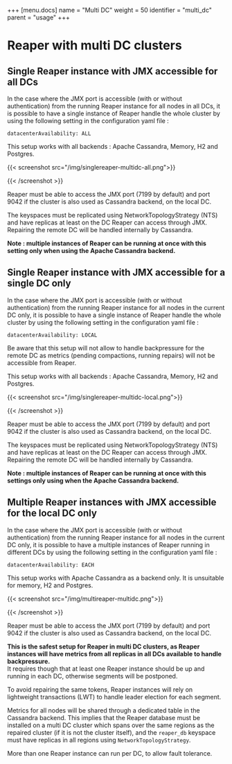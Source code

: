 +++
[menu.docs]
name = "Multi DC"
weight = 50
identifier = "multi_dc"
parent = "usage"
+++


# Reaper with multi DC clusters

## Single Reaper instance with JMX accessible for all DCs

In the case where the JMX port is accessible (with or without authentication) from the running Reaper instance for all nodes in all DCs, it is possible to have a single instance of Reaper handle the whole cluster by using the following setting in the configuration yaml file :  

```
datacenterAvailability: ALL
```

This setup works with all backends : Apache Cassandra, Memory, H2 and Postgres.


{{< screenshot src="/img/singlereaper-multidc-all.png">}}

{{< /screenshot >}}

Reaper must be able to access the JMX port (7199 by default) and port 9042 if the cluster is also used as Cassandra backend, on the local DC.

The keyspaces must be replicated using NetworkTopologyStrategy (NTS) and have replicas at least on the DC Reaper can access through JMX. Repairing the remote DC will be handled internally by Cassandra.

**Note : multiple instances of Reaper can be running at once with this setting only when using the Apache Cassandra backend.** 

## Single Reaper instance with JMX accessible for a single DC only

In the case where the JMX port is accessible (with or without authentication) from the running Reaper instance for all nodes in the current DC only, it is possible to have a single instance of Reaper handle the whole cluster by using the following setting in the configuration yaml file :  

```
datacenterAvailability: LOCAL
```

Be aware that this setup will not allow to handle backpressure for the remote DC as metrics (pending compactions, running repairs) will not be accessible from Reaper.

This setup works with all backends : Apache Cassandra, Memory, H2 and Postgres.


{{< screenshot src="/img/singlereaper-multidc-local.png">}}

{{< /screenshot >}}

Reaper must be able to access the JMX port (7199 by default) and port 9042 if the cluster is also used as Cassandra backend, on the local DC.

The keyspaces must be replicated using NetworkTopologyStrategy (NTS) and have replicas at least on the DC Reaper can access through JMX. Repairing the remote DC will be handled internally by Cassandra.

**Note : multiple instances of Reaper can be running at once with this settings only using when the Apache Cassandra backend.** 
  
  
## Multiple Reaper instances with JMX accessible for the local DC only

In the case where the JMX port is accessible (with or without authentication) from the running Reaper instance for all nodes in the current DC only, it is possible to have a multiple instances of Reaper running in different DCs by using the following setting in the configuration yaml file :  

```
datacenterAvailability: EACH
```


This setup works with Apache Cassandra as a backend only. It is unsuitable for memory, H2 and Postgres.

{{< screenshot src="/img/multireaper-multidc.png">}}

{{< /screenshot >}}

Reaper must be able to access the JMX port (7199 by default) and port 9042 if the cluster is also used as Cassandra backend, on the local DC.

**This is the safest setup for Reaper in multi DC clusters, as Reaper instances will have metrics from all replicas in all DCs available to handle backpressure.**  
It requires though that at least one Reaper instance should be up and running in each DC, otherwise segments will be postponed.

To avoid repairing the same tokens, Reaper instances will rely on lightweight transactions (LWT) to handle leader election for each segment.

Metrics for all nodes will be shared through a dedicated table in the Cassandra backend. This implies that the Reaper database must be installed on a multi DC cluster which spans over the same regions as the repaired cluster (if it is not the cluster itself), and the `reaper_db` keyspace must have replicas in all regions using `NetworkTopologyStrategy`.

More than one Reaper instance can run per DC, to allow fault tolerance.






